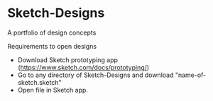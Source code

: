 # Sketch-Designs
A portfolio of design concepts 


Requirements to open designs

  - Download Sketch prototyping app (https://www.sketch.com/docs/prototyping/)
  - Go to any directory of Sketch-Designs and download "name-of-sketch.sketch"
  - Open file in Sketch app.
